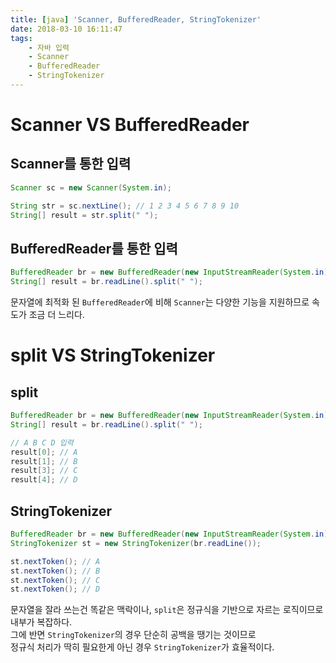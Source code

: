 ```yaml
---
title: [java] 'Scanner, BufferedReader, StringTokenizer'
date: 2018-03-10 16:11:47
tags:
    - 자바 입력
    - Scanner
    - BufferedReader
    - StringTokenizer
---
```


# Scanner VS BufferedReader

## Scanner를 통한 입력  
```java
Scanner sc = new Scanner(System.in);

String str = sc.nextLine(); // 1 2 3 4 5 6 7 8 9 10
String[] result = str.split(" ");
```

## BufferedReader를 통한 입력
```java
BufferedReader br = new BufferedReader(new InputStreamReader(System.in));
String[] result = br.readLine().split(" ");
```

문자열에 최적화 된 `BufferedReader`에 비해 `Scanner`는 다양한 기능을 지원하므로 속도가 조금 더 느리다.  


# split VS StringTokenizer

## split
```java
BufferedReader br = new BufferedReader(new InputStreamReader(System.in));
String[] result = br.readLine().split(" ");

// A B C D 입력
result[0]; // A
result[1]; // B
result[3]; // C
result[4]; // D
```

## StringTokenizer
```java
BufferedReader br = new BufferedReader(new InputStreamReader(System.in));
StringTokenizer st = new StringTokenizer(br.readLine());

st.nextToken(); // A
st.nextToken(); // B
st.nextToken(); // C
st.nextToken(); // D
```

문자열을 잘라 쓰는건 똑같은 맥락이나, `split`은 정규식을 기반으로 자르는 로직이므로 내부가 복잡하다.  
그에 반면 `StringTokenizer`의 경우 단순히 공백을 땡기는 것이므로  
정규식 처리가 딱히 필요한게 아닌 경우 `StringTokenizer`가 효율적이다.  

<!-- more -->